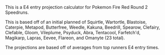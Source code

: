 This is a E4 entry projection calculator for Pokemon Fire Red Round 2 Speedruns.

This is based off of an initial planned of Squirtle, Wartortle, Blastoise, Caterpie, Metapod, Butterfree, Weedle, Kakuna, Beedrill, Spearow, Clefairy, Clefable, Gloom, Vileplume, Psyduck, Abra, Tentacool, Farfetch'd, Magikarp, Lapras, Eevee, Flareon, and Omanyte (23 total).

The projections are based off of averages from top runners E4 entry times.
